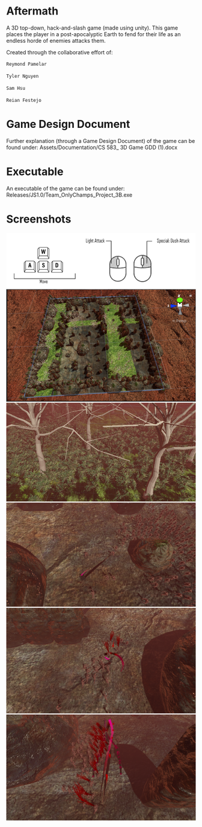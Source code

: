 # Aftermath
 A 3D top-down, hack-and-slash game (made using unity). This game places the player in a post-apocalyptic Earth to fend for their life as an endless horde of enemies attacks them.

Created through the collaborative effort of: 

	Reymond Pamelar

	Tyler Nguyen

	Sam Hsu

	Reian Festejo


# Game Design Document
Further explanation (through a Game Design Document) of the game can be found under: Assets/Documentation/CS 583_ 3D Game GDD (1).docx

# Executable
An executable of the game can be found under: Releases/JS1.0/Team_OnlyChamps_Project_3B.exe

# Screenshots
![](Screenshots/Screenshot6.png)
![](Screenshots/Screenshot4.png)
![](Screenshots/Screenshot5.png)
![](Screenshots/Screenshot1.png)
![](Screenshots/Screenshot2.png)
![](Screenshots/Screenshot3.png)
